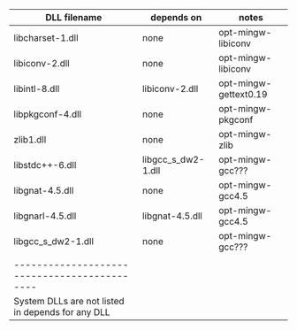 | DLL filename | depends on | notes |
| ---------------- | --------------- | ---------------------------- |
| libcharset-1.dll | none | opt-mingw-libiconv |
| libiconv-2.dll   | none | opt-mingw-libiconv |
| libintl-8.dll    | libiconv-2.dll | opt-mingw-gettext0.19 |
| libpkgconf-4.dll | none | opt-mingw-pkgconf |
| zlib1.dll        | none | opt-mingw-zlib |
| libstdc++-6.dll  | libgcc_s_dw2-1.dll | opt-mingw-gcc??? |
| libgnat-4.5.dll  | none | opt-mingw-gcc4.5 |
| libgnarl-4.5.dll | libgnat-4.5.dll | opt-mingw-gcc4.5 |
| libgcc_s_dw2-1.dll | none | opt-mingw-gcc??? |
|  |  |  |
| -------------------------------------------- |
| System DLLs are not listed in depends for any DLL |
